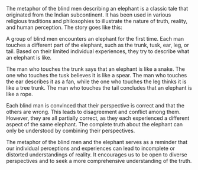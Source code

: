 The metaphor of the blind men describing an elephant is a classic tale that originated from the Indian subcontinent. It has been used in various religious traditions and philosophies to illustrate the nature of truth, reality, and human perception. The story goes like this:

A group of blind men encounters an elephant for the first time. Each man touches a different part of the elephant, such as the trunk, tusk, ear, leg, or tail. Based on their limited individual experiences, they try to describe what an elephant is like.

The man who touches the trunk says that an elephant is like a snake. The one who touches the tusk believes it is like a spear. The man who touches the ear describes it as a fan, while the one who touches the leg thinks it is like a tree trunk. The man who touches the tail concludes that an elephant is like a rope.

Each blind man is convinced that their perspective is correct and that the others are wrong. This leads to disagreement and conflict among them. However, they are all partially correct, as they each experienced a different aspect of the same elephant. The complete truth about the elephant can only be understood by combining their perspectives.

The metaphor of the blind men and the elephant serves as a reminder that our individual perceptions and experiences can lead to incomplete or distorted understandings of reality. It encourages us to be open to diverse perspectives and to seek a more comprehensive understanding of the truth.
